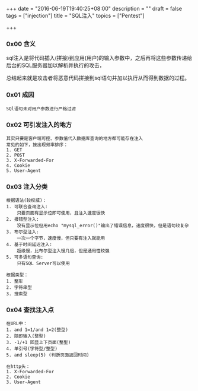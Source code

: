 +++
date = "2016-06-19T19:40:25+08:00"
description = ""
draft = false
tags = ["injection"]
title = "SQL注入"
topics = ["Pentest"]

+++

### 0x00 含义
sql注入是将代码插入(拼接)到应用(用户)的输入参数中，之后再将这些参数传递给后台的SQL服务器加以解析并执行的攻击，

总结起来就是攻击者将恶意代码拼接到sql语句并加以执行从而得到数据的过程。

### 0x01 成因
```
SQl语句未对用户参数进行严格过滤
```

### 0x02 可引发注入的地方
```
其实只要是客户端可控、参数值代入数据库查询的地方都可能存在注入
常见的如下，按出现频率排序：
1. GET
2. POST
3. X-Forwarded-For
4. Cookie
5. User-Agent
```

### 0x03 注入分类
```
根据语法(较权威)：
1. 可联合查询注入:
	只要页面有显示位即可使用，且注入速度很快
2. 报错型注入:
	没有显示位但用echo "mysql_error()"输出了错误信息，速度很快，但是语句较复杂
3. 布尔型注入:
	一次一个字节，速度慢，但只要有注入就能用
4. 基于时间延迟注入:
	超级慢，比布尔型注入慢几倍，但是通用性较强
5. 可多语句查询:
	只有SQL Server可以使用

根据类型：
1. 整形
2. 字符串型
3. 搜索型
```

### 0x04 查找注入点
```
在URL中：
1. and 1=1/and 1=2(整型)
2. 随即输入(整型)
3. -1/+1 回显上下页面(整型)
4. 单引号(字符型/整型)
5. and sleep(5) (判断页面返回时间)

在http头：
1. X-Forwarded-For
2. Cookie
3. User-Agent
```